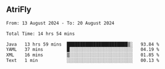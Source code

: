 ## AtriFly

<!--START_SECTION:waka-->

```txt
From: 13 August 2024 - To: 20 August 2024

Total Time: 14 hrs 54 mins

Java   13 hrs 59 mins  ███████████████████████▒░   93.84 %
YAML   37 mins         █░░░░░░░░░░░░░░░░░░░░░░░░   04.19 %
XML    16 mins         ▒░░░░░░░░░░░░░░░░░░░░░░░░   01.85 %
Text   1 min           ░░░░░░░░░░░░░░░░░░░░░░░░░   00.13 %
```

<!--END_SECTION:waka-->

